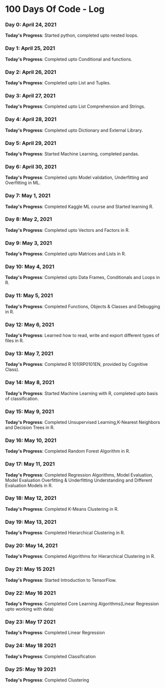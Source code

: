 # 100 Days Of Code - Log

### Day 0: April 24, 2021

**Today's Progress**: Started python, completed upto nested loops.


### Day 1: April 25, 2021

**Today's Progress**: Completed upto Conditional and functions.

### Day 2: April 26, 2021

**Today's Progress**: Completed upto List and Tuples.

### Day 3: April 27, 2021

**Today's Progress**: Completed upto List Comprehension and Strings.

### Day 4: April 28, 2021

**Today's Progress**: Completed upto Dictionary and External Library.

### Day 5: April 29, 2021

**Today's Progress**: Started Machine Learning, completed pandas.

### Day 6: April 30, 2021

**Today's Progress**: Completed upto Model validation, Underfitting and Overfitting in ML.

### Day 7: May 1, 2021

**Today's Progress**: Completed Kaggle ML course and Started learning R.

### Day 8: May 2, 2021

**Today's Progress**: Completed upto Vectors and Factors in R.

### Day 9: May 3, 2021

**Today's Progress**: Completed upto Matrices and Lists in R.

### Day 10: May 4, 2021

**Today's Progress**: Completed upto Data Frames, Conditionals and Loops in R.

### Day 11: May 5, 2021

**Today's Progress**: Completed Functions, Objects & Classes and Debugging in R.

### Day 12: May 6, 2021

**Today's Progress**: Learned how to read, write and export different types of files in R.

### Day 13: May 7, 2021

**Today's Progress**: Completed R 101(RP0101EN, provided by Cognitive Class).

### Day 14: May 8, 2021

**Today's Progress**: Started Machine Learning with R, completed upto basis of classification.

### Day 15: May 9, 2021

**Today's Progress**: Completed Unsupervised Learning,K-Nearest Neighbors and Decision Trees in R.

### Day 16: May 10, 2021

**Today's Progress**: Completed Random Forest Algorithm in R.

### Day 17: May 11, 2021

**Today's Progress**: Completed Regression Algorithms, Model Evaluation, Model Evaluation Overfitting & Underfitting Understanding and Different Evaluation Models in R.

### Day 18: May 12, 2021

**Today's Progress**: Completed K-Means Clustering in R.

### Day 19: May 13, 2021

**Today's Progress**: Completed Hierarchical Clustering in R.

### Day 20: May 14, 2021

**Today's Progress**: Completed Algorithms for Hierarchical Clustering in R.

### Day 21: May 15 2021

**Today's Progress**: Started Introduction to TensorFlow.

### Day 22: May 16 2021

**Today's Progress**: Completed Core Learning Algorithms(Linear Regression upto working with data)

### Day 23: May 17 2021

**Today's Progress**: Completed Linear Regression 

### Day 24: May 18 2021

**Today's Progress**: Completed Classification 

### Day 25: May 19 2021

**Today's Progress**: Completed Clustering 


